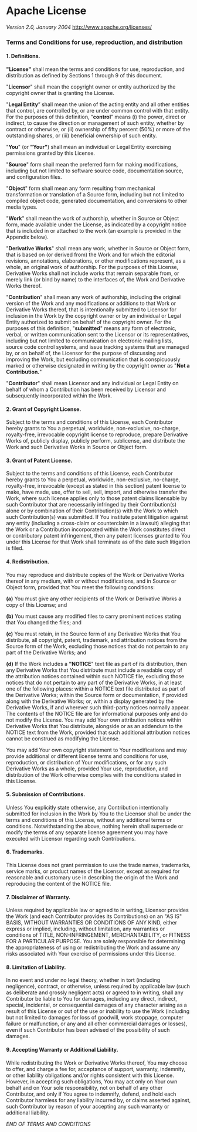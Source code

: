 

Apache License
==============
*Version 2.0, January 2004*
http://www.apache.org/licenses/

### Terms and Conditions for use, reproduction, and distribution

#### 1. Definitions.

**"License"** shall mean the terms and conditions for use, reproduction, and
distribution as defined by Sections 1 through 9 of this document.

"**Licensor**" shall mean the copyright owner or entity authorized by the
copyright owner that is granting the License.

"**Legal Entity**” shall mean the union of the acting entity and all other
entities that control, are controlled by, or are under common control with
that entity. For the purposes of this definition, “**control**” means (i)
the power, direct or indirect, to cause the direction or management of
such entity, whether by contract or otherwise, or (ii) ownership of fifty
percent (50%) or more of the outstanding shares, or (iii) beneficial
ownership of such entity.

"**You**" (or **"Your"**) shall mean an individual or Legal Entity exercising
permissions granted by this License.

"**Source**" form shall mean the preferred form for making modifications,
including but not limited to software source code, documentation source,
and configuration files.

"**Object**" form shall mean any form resulting from mechanical
transformation or translation of a Source form, including but not
limited to compiled object code, generated documentation, and
conversions to other media types.

"**Work**" shall mean the work of authorship, whether in Source or Object
form, made available under the License, as indicated by a copyright
notice that is included in or attached to the work (an example is
provided in the Appendix below).

"**Derivative Works**" shall mean any work, whether in Source or Object
form, that is based on (or derived from) the Work and for which the
editorial revisions, annotations, elaborations, or other modifications
represent, as a whole, an original work of authorship. For the purposes
of this License, Derivative Works shall not include works that remain
separable from, or merely link (or bind by name) to the interfaces of,
the Work and Derivative Works thereof.

"**Contribution**" shall mean any work of authorship, including the original
version of the Work and any modifications or additions to that Work or
Derivative Works thereof, that is intentionally submitted to Licensor
for inclusion in the Work by the copyright owner or by an individual or
Legal Entity authorized to submit on behalf of the copyright owner. For
the purposes of this definition, "**submitted**" means any form of
electronic, verbal, or written communication sent to the Licensor or its
representatives, including but not limited to communication on
electronic mailing lists, source code control systems, and issue
tracking systems that are managed by, or on behalf of, the Licensor for
the purpose of discussing and improving the Work, but excluding
communication that is conspicuously marked or otherwise designated in
writing by the copyright owner as "**Not a Contribution.**"

"**Contributor**" shall mean Licensor and any individual or Legal Entity on
behalf of whom a Contribution has been received by Licensor and
subsequently incorporated within the Work.

#### 2. Grant of Copyright License. 
   
Subject to the terms and conditions of this License, each Contributor
hereby grants to You a perpetual, worldwide, non-exclusive, no-charge,
royalty-free, irrevocable copyright license to reproduce, prepare
Derivative Works of, publicly display, publicly perform, sublicense, and
distribute the Work and such Derivative Works in Source or Object form.

#### 3. Grant of Patent License. 
Subject to the terms and conditions of this License, each Contributor
hereby grants to You a perpetual, worldwide, non-exclusive, no-charge,
royalty-free, irrevocable (except as stated in this section) patent license
to make, have made, use, offer to sell, sell, import, and otherwise
transfer the Work, where such license applies only to those patent claims
licensable by such Contributor that are necessarily infringed by their
Contribution(s) alone or by combination of their Contribution(s) with the
Work to which such Contribution(s) was submitted. If You institute patent
litigation against any entity (including a cross-claim or counterclaim in a
lawsuit) alleging that the Work or a Contribution incorporated within the
Work constitutes direct or contributory patent infringement, then any
patent licenses granted to You under this License for that Work shall
terminate as of the date such litigation is filed.

#### 4. Redistribution. 
You may reproduce and distribute copies of the Work or Derivative Works
thereof in any medium, with or without modifications, and in Source or
Object form, provided that You meet the following conditions:

   __(a)__ You must give any other recipients of the Work or Derivative Works a copy
    of this License; and

   __(b)__ You must cause any modified files to carry prominent notices stating that
    You changed the files; and

   __(c)__ You must retain, in the Source form of any Derivative Works that You
    distribute, all copyright, patent, trademark, and attribution notices from
    the Source form of the Work, excluding those notices that do not pertain
    to any part of the Derivative Works; and

   __(d)__ If the Work includes a **"NOTICE**" text file as part of its distribution,
    then any Derivative Works that You distribute must include a readable copy
    of the attribution notices contained within such NOTICE file, excluding
    those notices that do not pertain to any part of the Derivative Works, in
    at least one of the following places: within a NOTICE text file
    distributed as part of the Derivative Works; within the Source form or
    documentation, if provided along with the Derivative Works; or, within a
    display generated by the Derivative Works, if and wherever such
    third-party notices normally appear. The contents of the NOTICE file are
    for informational purposes only and do not modify the License. You may add
    Your own attribution notices within Derivative Works that You distribute,
    alongside or as an addendum to the NOTICE text from the Work, provided
    that such additional attribution notices cannot be construed as modifying
    the License.

   You may add Your own copyright statement to Your modifications and may
   provide additional or different license terms and conditions for use,
   reproduction, or distribution of Your modifications, or for any such
   Derivative Works as a whole, provided Your use, reproduction, and
   distribution of the Work otherwise complies with the conditions stated in
   this License.

#### 5. Submission of Contributions. 
Unless You explicitly state otherwise, any Contribution intentionally
submitted for inclusion in the Work by You to the Licensor shall be under
the terms and conditions of this License, without any additional terms or
conditions. Notwithstanding the above, nothing herein shall supersede or
modify the terms of any separate license agreement you may have executed
with Licensor regarding such Contributions.

#### 6. Trademarks.
This License does not grant permission to use the trade names, trademarks,
service marks, or product names of the Licensor, except as required for
reasonable and customary use in describing the origin of the Work and
reproducing the content of the NOTICE file.

#### 7. Disclaimer of Warranty. 
Unless required by applicable law or agreed to in writing, Licensor
provides the Work (and each Contributor provides its Contributions) on an
"AS IS" BASIS, WITHOUT WARRANTIES OR CONDITIONS OF ANY KIND, either express
or implied, including, without limitation, any warranties or conditions of
TITLE, NON-INFRINGEMENT, MERCHANTABILITY, or FITNESS FOR A PARTICULAR
PURPOSE. You are solely responsible for determining the appropriateness of
using or redistributing the Work and assume any risks associated with Your
exercise of permissions under this License.

#### 8. Limitation of Liability. 
In no event and under no legal theory, whether in tort (including
negligence), contract, or otherwise, unless required by applicable law
(such as deliberate and grossly negligent acts) or agreed to in writing,
shall any Contributor be liable to You for damages, including any direct,
indirect, special, incidental, or consequential damages of any character
arising as a result of this License or out of the use or inability to use
the Work (including but not limited to damages for loss of goodwill, work
stoppage, computer failure or malfunction, or any and all other commercial
damages or losses), even if such Contributor has been advised of the
possibility of such damages.

#### 9. Accepting Warranty or Additional Liability. 
While redistributing the Work or Derivative Works thereof, You may choose
to offer, and charge a fee for, acceptance of support, warranty,
indemnity, or other liability obligations and/or rights consistent with
this License. However, in accepting such obligations, You may act only
on Your own behalf and on Your sole responsibility, not on behalf of any
other Contributor, and only if You agree to indemnify, defend, and hold
each Contributor harmless for any liability incurred by, or claims
asserted against, such Contributor by reason of your accepting any such
warranty or additional liability.

_END OF TERMS AND CONDITIONS_
